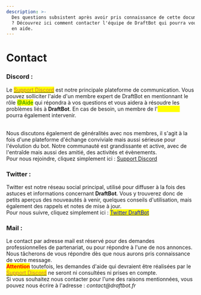 ```yaml
---
description: >-
  Des questions subsistent après avoir pris connaissance de cette documentation
  ? Découvrez ici comment contacter l'équipe de DraftBot qui pourra vous venir
  en aide.
---
```


# Contact

### Discord :

Le <mark style="color: #cd6e57"></mark> [<mark style="color: #cd6e57">Support Discord</mark>](https://discord.com/invite/DrzKVU3) <mark style="color: #cd6e57"></mark> est notre principale plateforme de communication. Vous pouvez solliciter l'aide d'un membre expert de DraftBot en mentionnant le rôle <mark style="color:green;">@Aide</mark> qui répondra à vos questions et vous aidera à résoudre les problèmes liés à **DraftBot**. En cas de besoin, un membre de l'<mark style="color:yellow;">@Equipe</mark> pourra également intervenir.

\
Nous discutons également de généralités avec nos membres, il s'agit à la fois d'une plateforme d'échange conviviale mais aussi sérieuse pour l'évolution du bot. Notre communauté est grandissante et active, avec de l'entraîde mais aussi des amitié, des activités et évènements.\
Pour nous rejoindre, cliquez simplement ici : [Support Discord](https://discord.com/invite/DrzKVU3)

### Twitter :

Twitter est notre réseau social principal, utilisé pour diffuser à la fois des astuces et informations concernant **DraftBot**. Vous y trouverez donc de petits aperçus des nouveautés à venir, quelques conseils d'utilisation, mais également des rappels et notes de mise à jour. \
Pour nous suivre, cliquez simplement ici : [<mark style="color:blue;">Twitter DraftBot</mark>](https://twitter.com/DraftBot\_FR)<mark style="color:blue;"></mark>

### Mail :

Le contact par adresse mail est réservé pour des demandes professionnelles de partenariat, ou pour répondre à l'une de nos annonces. Nous tâcherons de vous répondre dès que nous aurons pris connaissance de votre message. \
<mark style="color:red;">**Attention**</mark> toutefois, les demandes d'aide qui devraient être réalisées par le [<mark style="color: #cd6e57">Support Discord</mark>](https://discordapp.com/invite/DrzKVU3) ne seront ni consultées ni prises en compte.\
Si vous souhaitez nous contacter pour l'une des raisons mentionnées, vous pouvez nous écrire à l'adresse : _contact@draftbot.fr_

